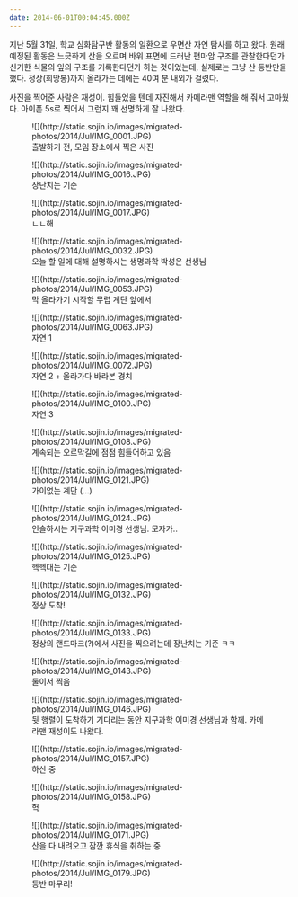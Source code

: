 ```yaml
---
date: 2014-06-01T00:04:45.000Z
---
```


<p>지난 5월 31일, 학교 심화탐구반 활동의 일환으로 우면산 자연 탐사를 하고 왔다. 원래 예정된 활동은 느긋하게 산을 오르며 바위 표면에 드러난 편마암 구조를 관찰한다던가 신기한 식물의 잎의 구조를 기록한다던가 하는 것이었는데, 실제로는 그냥 산 등반만을 했다. 정상(희망봉)까지 올라가는 데에는 40여 분 내외가 걸렸다.</p>
<p>사진을 찍어준 사람은 재성이. 힘들었을 텐데 자진해서 카메라맨 역할을 해 줘서 고마웠다. 아이폰 5s로 찍어서 그런지 꽤 선명하게 잘 나왔다.</p>
<figure>
![](http://static.sojin.io/images/migrated-photos/2014/Jul/IMG_0001.JPG)
<figcaption>
출발하기 전, 모임 장소에서 찍은 사진
</figcaption>
</figure>
<figure>
![](http://static.sojin.io/images/migrated-photos/2014/Jul/IMG_0016.JPG)
<figcaption>
장난치는 기준
</figcaption>
</figure>
<figure>
![](http://static.sojin.io/images/migrated-photos/2014/Jul/IMG_0017.JPG)
<figcaption>
ㄴㄴ해
</figcaption>
</figure>
<figure>
![](http://static.sojin.io/images/migrated-photos/2014/Jul/IMG_0032.JPG)
<figcaption>
오늘 할 일에 대해 설명하시는 생명과학 박성은 선생님
</figcaption>
</figure>
<figure>
![](http://static.sojin.io/images/migrated-photos/2014/Jul/IMG_0053.JPG)
<figcaption>
막 올라가기 시작할 무렵 계단 앞에서
</figcaption>
</figure>
<figure>
![](http://static.sojin.io/images/migrated-photos/2014/Jul/IMG_0063.JPG)
<figcaption>
자연 1
</figcaption>
</figure>
<figure>
![](http://static.sojin.io/images/migrated-photos/2014/Jul/IMG_0072.JPG)
<figcaption>
자연 2 + 올라가다 바라본 경치
</figcaption>
</figure>
<figure>
![](http://static.sojin.io/images/migrated-photos/2014/Jul/IMG_0100.JPG)
<figcaption>
자연 3
</figcaption>
</figure>
<figure>
![](http://static.sojin.io/images/migrated-photos/2014/Jul/IMG_0108.JPG)
<figcaption>
계속되는 오르막길에 점점 힘들어하고 있음
</figcaption>
</figure>
<figure>
![](http://static.sojin.io/images/migrated-photos/2014/Jul/IMG_0121.JPG)
<figcaption>
가이없는 계단 (...)
</figcaption>
</figure>
<figure>
![](http://static.sojin.io/images/migrated-photos/2014/Jul/IMG_0124.JPG)
<figcaption>
인솔하시는 지구과학 이미경 선생님. 모자가..
</figcaption>
</figure>
<figure>
![](http://static.sojin.io/images/migrated-photos/2014/Jul/IMG_0125.JPG)
<figcaption>
헥헥대는 기준
</figcaption>
</figure>
<figure>
![](http://static.sojin.io/images/migrated-photos/2014/Jul/IMG_0132.JPG)
<figcaption>
정상 도착!
</figcaption>
</figure>
<figure>
![](http://static.sojin.io/images/migrated-photos/2014/Jul/IMG_0133.JPG)
<figcaption>
정상의 랜드마크(?)에서 사진을 찍으려는데 장난치는 기준 ㅋㅋ
</figcaption>
</figure>
<figure>
![](http://static.sojin.io/images/migrated-photos/2014/Jul/IMG_0143.JPG)
<figcaption>
둘이서 찍음
</figcaption>
</figure>
<figure>
![](http://static.sojin.io/images/migrated-photos/2014/Jul/IMG_0146.JPG)
<figcaption>
뒷 행렬이 도착하기 기다리는 동안 지구과학 이미경 선생님과 함께. 카메라맨 재성이도 나왔다.
</figcaption>
</figure>
<figure>
![](http://static.sojin.io/images/migrated-photos/2014/Jul/IMG_0157.JPG)
<figcaption>
하산 중
</figcaption>
</figure>
<figure>
![](http://static.sojin.io/images/migrated-photos/2014/Jul/IMG_0158.JPG)
<figcaption>
헉
</figcaption>
</figure>
<figure>
![](http://static.sojin.io/images/migrated-photos/2014/Jul/IMG_0171.JPG)
<figcaption>
산을 다 내려오고 잠깐 휴식을 취하는 중
</figcaption>
</figure>
<figure>
![](http://static.sojin.io/images/migrated-photos/2014/Jul/IMG_0179.JPG)
<figcaption>
등반 마무리!
</figcaption>
</figure>